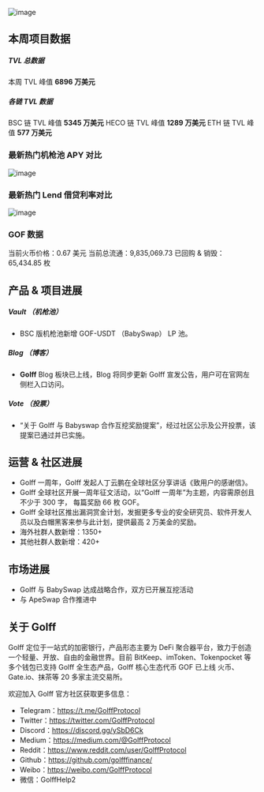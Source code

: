 ![image](https://docs.golff.com/blog/page/38.jpg)

## **本周项目数据**

##### **TVL 总数据**

本周 TVL 峰值 **6896 万美元**

##### **各链 TVL 数据**

BSC 链 TVL 峰值 **5345 万美元**
HECO 链 TVL 峰值 **1289 万美元**
ETH 链 TVL 峰值 **577 万美元**

### 最新热门机枪池 APY 对比

![image](https://docs.golff.com/blog/page/39.jpg)

### 最新热门 Lend 借贷利率对比

![image](https://docs.golff.com/blog/page/40.jpg)

### **GOF 数据**

当前火币价格：0.67 美元
当前总流通：9,835,069.73
已回购 & 销毁：65,434.85 枚

## 产品 & 项目进展

##### **Vault （机枪池）**

- BSC 版机枪池新增 GOF-USDT （BabySwap） LP 池。

##### **Blog （博客）**

- **Golff** Blog 板块已上线，Blog 将同步更新 Golff 宣发公告，用户可在官网左侧栏入口访问。

##### **Vote （投票）**

- “关于 Golff 与 Babyswap 合作互挖奖励提案”，经过社区公示及公开投票，该提案已通过并已实施。

## **运营 & 社区进展**

- Golff 一周年，Golff 发起人丁云鹏在全球社区分享讲话《致用户的感谢信》。
- Golff 全球社区开展一周年征文活动，以“Golff 一周年”为主题，内容需原创且不少于 300 字， 每篇奖励 66 枚 GOF。
- Golff 全球社区推出漏洞赏金计划，发掘更多专业的安全研究员、软件开发人员以及白帽黑客来参与此计划，提供最高 2 万美金的奖励。
- 海外社群人数新增：1350+
- 其他社群人数新增：420+

## 市场进展

- Golff 与 BabySwap 达成战略合作，双方已开展互挖活动
- 与 ApeSwap 合作推进中

## 关于 Golff

Golff 定位于一站式的加密银行，产品形态主要为 DeFi 聚合器平台，致力于创造一个轻量、开放、自由的金融世界。目前 BitKeep、imToken、Tokenpocket 等多个钱包已支持 Golff 全生态产品，Golff 核心生态代币 GOF 已上线 火币、Gate.io、抹茶等 20 多家主流交易所。

欢迎加入 Golff 官方社区获取更多信息：

- Telegram：https://t.me/GolffProtocol
- Twitter：https://twitter.com/GolffProtocol
- Discord：https://discord.gg/ySbD6Ck
- Medium：https://medium.com/@GolffProtocol
- Reddit：https://www.reddit.com/user/GolffProtocol
- Github：https://github.com/golfffinance/
- Weibo：https://weibo.com/GolffProtocol
- 微信：GolffHelp2